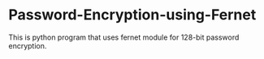 # Password-Encryption-using-Fernet
This is python program that uses fernet module for 128-bit password encryption.
